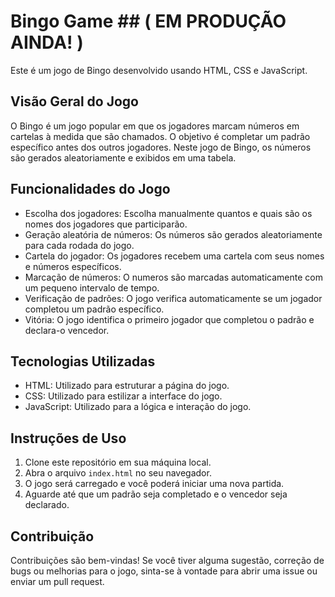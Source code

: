 # Bingo Game ## ( EM PRODUÇÃO AINDA! )


Este é um jogo de Bingo desenvolvido usando HTML, CSS e JavaScript.

## Visão Geral do Jogo

O Bingo é um jogo popular em que os jogadores marcam números em cartelas à medida que são chamados. O objetivo é completar um padrão específico antes dos outros jogadores. Neste jogo de Bingo, os números são gerados aleatoriamente e exibidos em uma tabela.

## Funcionalidades do Jogo
- Escolha dos jogadores: Escolha manualmente quantos e quais são os nomes dos jogadores que participarão.
- Geração aleatória de números: Os números são gerados aleatoriamente para cada rodada do jogo.
- Cartela do jogador: Os jogadores recebem uma cartela com seus nomes e números específicos.
- Marcação de números: O numeros são marcadas automaticamente com um pequeno intervalo de tempo.
- Verificação de padrões: O jogo verifica automaticamente se um jogador completou um padrão específico.
- Vitória: O jogo identifica o primeiro jogador que completou o padrão e declara-o vencedor.

## Tecnologias Utilizadas

- HTML: Utilizado para estruturar a página do jogo.
- CSS: Utilizado para estilizar a interface do jogo.
- JavaScript: Utilizado para a lógica e interação do jogo.

## Instruções de Uso

1. Clone este repositório em sua máquina local.
2. Abra o arquivo `index.html` no seu navegador.
3. O jogo será carregado e você poderá iniciar uma nova partida.
5. Aguarde até que um padrão seja completado e o vencedor seja declarado.

## Contribuição

Contribuições são bem-vindas! Se você tiver alguma sugestão, correção de bugs ou melhorias para o jogo, sinta-se à vontade para abrir uma issue ou enviar um pull request.


